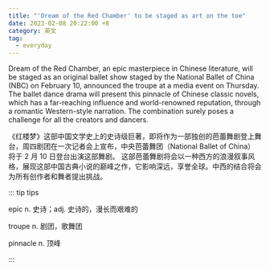 ```yaml
---
title: "'Dream of the Red Chamber' to be staged as art on the toe"
date: 2023-02-08 20:22:00 +8
category: 英文
tag:
  - everyday
---
```


Dream of the Red Chamber, an epic masterpiece in Chinese literature, will be staged as an original ballet show staged by the National Ballet of China (NBC) on February 10, announced the troupe at a media event on Thursday. The ballet dance drama will present this pinnacle of ­Chinese classic novels, which has a far-reaching influence and world-renowned reputation, through a romantic Western-­style narration. The combination surely poses a challenge for all the creators and dancers.

《红楼梦》这部中国文学史上的史诗级巨著，即将作为一部独创的芭蕾舞剧登上舞台，周四剧团在一次记者会上宣布，中央芭蕾舞团（National Ballet of China）将于 2 月 10 日登台出演这部舞剧。 这部芭蕾舞剧将会以一种西方的浪漫叙事风格，展现这部中国古典小说的巅峰之作，它影响深远，享誉全球。中西的结合将会为所有创作者和舞者提出挑战。

::: tip tips

epic n. 史诗；adj. 史诗的，漫长而艰难的

troupe n. 剧团，歌舞团

pinnacle n. 顶峰

:::
